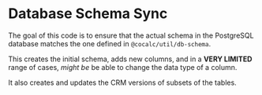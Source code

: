 # Database Schema Sync

The goal of this code is to ensure that the actual schema in the PostgreSQL 
database  matches the one defined in `@cocalc/util/db-schema`.

This creates the initial schema, adds new columns, and in a **VERY LIMITED**
range of cases, _might be_ be able to change the data type of a column.

It also creates and updates the CRM versions of subsets of the tables.
